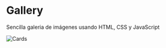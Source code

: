 # Gallery

Sencilla galeria de imágenes usando HTML, CSS y JavaScript

![Cards](https://github.com/MyroslavaF/Gallery/assets/102312295/a7dcb5ab-c0b2-4803-9ea0-e8e9c336e831)
